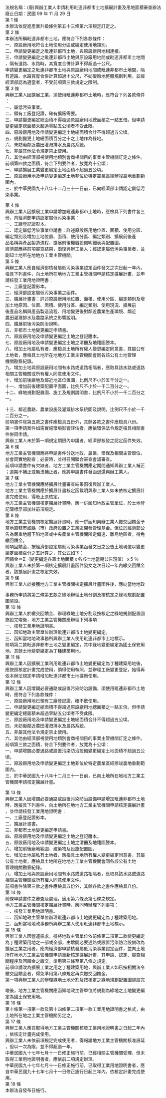 法規名稱：(廢)興辦工業人申請利用毗連非都市土地擴展計畫及用地面積審查辦法  
廢止日期：民國 99 年 11 月 29 日  
第 1 條  
本辦法依促進產業升級條例第五十三條第六項規定訂定之。  
第 2 條  
本辦法所稱毗連非都市土地，應符合下列各款條件：  
一、原設廠用地符合土地使用分區或編定使用地類別。  
二、申請變更編定之毗連非都市土地，與原設廠用地相連接。  
三、申請變更編定之毗連非都市土地與原設廠用地間或毗連非都市土地間  
，隔有道路、水路時，其寬度合併計算不得超過十公尺。  
申請變更編定之毗連非都市土地與原設廠用地間或毗連非都市土地間，隔  
有道路、水路寬度合併計算超過十公尺，不妨礙廠地整體規劃利用，並經  
經濟部認為適當者，不受前項第三款規定之限制。  
第 3 條  
興辦工業人因擴展工業，須使用毗連非都市土地時，應符合下列各款條件  
：  
一、屬低污染事業。  
二、領有工廠登記證，確有擴廠需要。  
三、申請變更編定總面積不得超過原設廠用地總面積之一點五倍。但申請  
變更編定總面積未超過零點五公頃者不受此限。  
四、原設廠用地及申請變更編定土地總面積合計不得超過五公頃。  
五、規劃變更土地總面積百分之十之土地作為綠地。  
六、未妨礙鄰近農田灌溉排水及農路系統。  
七、非屬其他法令規定禁止使用。  
八、其他由經濟部視使用地類別會商相關目的事業主管機關訂定之條件。  
前項第四款之面積，符合下列要件者，放寬為十公頃：  
一、申請擴展工業變更編定土地面積不超過五公頃。  
二、原設廠用地及申請變更編定土地非位於特定農業區經辦竣農地重劃範  
圍內。  
三、於中華民國九十八年十二月三十一日前，已向經濟部申請認定屬低污  
染事業。  


第 4 條  
興辦工業人因擴展工業申請增加毗連非都市土地時，應檢具下列書件各三  
份，向經濟部申請認定屬低污染事業：  
一、工廠登記證影本。  
二、認定屬低污染事業申請書：詳述原設廠用地位置、面積、使用分區、  
編定類別及增加土地位置、面積、使用分區、編定類別、擴展前後產  
品名稱與產品製造流程、擴展前後機器設備明細表與配置圖。  
經濟部應將前項審查結果，函復興辦工業人；經認定屬低污染事業者，並  
副知土地所在地地方工業主管機關。  
第 5 條  
興辦工業人應自經濟部核發屬低污染事業認定函件發文之次日起一年內，  
檢具下列書件，向土地所在地地方工業主管機關申請核定擴展計畫，並申  
請核發工業用地證明書：  
一、工廠登記證影本。  
二、經濟部認定屬低污染事業之函件。  
三、擴展計畫書：詳述原設廠用地位置、面積、使用分區、編定類別及增  
加土地原因、位置、面積、使用分區、編定類別、使用現況、擴展前  
後產品名稱與產品製造流程、用地變更後對鄰近農業生產環境、鄰近  
農田灌溉排水及農路系統之影響說明。  
四、擴展前後污染防治說明。  
五、非都市土地變更編定申請書。  
六、原設廠用地及申請變更編定土地之登記謄本。  
七、原設廠用地及申請變更編定土地之清冊及地籍圖謄本。  
八、增加土地屬私有者，應檢具土地所有權人變更編定同意書，其屬公有  
土地者，應檢具土地所在地地方工業主管機關會同各該公有土地管理  
機關勘察紀錄。  
九、增加土地與原設廠用地間有水路或道路相隔者，應取具該水路或道路  
相關主管機關或所有權人同意使用文件。  
十、增加前後廠地及鄰近地區位置圖，比例尺不小於五千分之一。  
十一、增加前後建築配置平面圖，比例尺不小於一千二百分之一。  
十二、綠地規劃配置圖、施工及規劃說明書，比例尺不小於一千二百分之  
一。  


十三、鄰近農路、農業設施及灌溉排水系統圖及說明，比例尺不小於一千  
二百分之一。  
前項書件除第五款之書件應檢具五份外，其餘各款之書件應檢具八份。  
第一項申請案件如需實施環境影響評估者，應依環保法令規定檢具相關書  
件併同申請。  
興辦工業人未於第一項規定期限內申請者，經濟部核發之認定函件失效。  
第 6 條  
地方工業主管機關應將申請書件分送地政、農業、環保及相關主管單位，  
並會同實地勘查；必要時，並得召開聯合審查會議審查。  
前項申請書件有欠缺者，地方工業主管機關應定期間通知興辦工業人補正  
；逾期不補正或無法補正者，應將申請書件發函退還興辦工業人。  
第 7 條  
地方工業主管機關應將擴展計畫審查結果函復興辦工業人。  
地方工業主管機關應於擴展計畫核定函載明興辦工業人如未依核定擴展計  
畫完成使用，得廢止原核定。  
地方工業主管機關核定擴展計畫時，應一併函知地政主管單位，於土地登  
記簿標示部加註前項規定。  
第 8 條  
地方工業主管機關核定擴展計畫時，應一併函知興辦工業人繳交回饋金予  
當地直轄市或縣（市）政府設置之工業區開發管理基金。但位於經濟部公  
告為嚴重地層下陷地區或中央農業主管機關所定偏遠、離島地區者，得免  
繳回饋金。  
前項回饋金，按經濟部認定屬低污染事業函發文日之公告土地現值以變更  
編定面積百分之五計算之，其公式如下：  
回饋金＝Σ（變更編定各筆土地面積ｘ各該土地當期公告現值）ｘ5 ％  
興辦工業人未於第一項核定擴展計畫函件發文之次日起一年內繳交回饋金  
者，該擴展計畫之核定失效。  
第 9 條  
興辦工業人於接獲地方工業主管機關核定擴展計畫函件後，應向當地地政  


事務所申請將第三條第五款之綠地辦理土地分割及按核定之綠地規劃配置  
圖施設。  
第 10 條  
興辦工業人於繳交回饋金、辦理綠地土地分割及按核定之綠地規劃配置圖  
施設完竣後，地方工業主管機關應辦理下列事項：  
一、核發工業用地證明書。  
二、函知地政主管單位辦理毗連非都市土地變更編定。  
三、函知當地地政事務所興辦工業人使用毗連非都市土地標示。  
前項第二款毗連非都市土地之變更編定，其中綠地變更編定為國土保安用  
地，其餘土地變更編定為丁種建築用地。  
第 11 條  
興辦工業人因擴展工業利用毗連非都市土地變更編定為丁種建築用地後，  
應按照核定計畫完成使用，領得使用執照，並辦理工廠變更登記，始得再  
依本辦法規定申請增加毗連非都市土地擴廠使用。  
第 12 條  
興辦工業人因增闢必要通路或設置污染防治設備，須使用毗連非都市土地  
時，應符合下列各款條件：  
一、原設廠用地已領有工廠登記證，確不敷使用。  
二、申請變更編定總面積不得超過原設廠用地總面積之一點五倍。但申請  
變更編定總面積未超過零點五公頃者不受此限。  
三、原設廠用地及申請變更編定土地總面積合計不得超過五公頃。  
四、未妨礙鄰近農田灌溉排水及農路系統。  
五、非屬其他法令規定禁止使用。  
六、其他由經濟部視使用地類別會商相關目的事業主管機關訂定之條件。  
前項第三款之面積，符合下列要件者，放寬為十公頃：  
一、申請增闢必要通路或設置污染防治設備變更編定土地面積不超過五公  
頃。  
二、原設廠用地及申請變更編定土地非位於特定農業區經辦竣農地重劃範  
圍內。  
三、於中華民國九十八年十二月三十一日前，已向土地所在地地方工業主  
管機關申請核定擴展計畫。  


第 13 條  
興辦工業人因增闢必要通路或設置污染防治設備申請增加毗連非都市土地  
時，應擬具下列書件，向土地所在地地方工業主管機關申請核定擴展計畫  
，並申請核發工業用地證明書：  
一、工廠登記證影本。  
二、擴展計畫書。  
三、非都市土地變更編定申請書。  
四、原設廠用地及申請變更編定土地之登記謄本。  
五、原設廠用地及申請變更編定土地之清冊及地籍圖謄本。  
六、增加前後廠地範圍、建築物及設施配置圖。  
七、增加土地屬私有土地者，應檢具土地所有權人變更編定同意書，其屬  
公有土地者，應檢具土地所在地地方工業主管機關會同各該公有土地  
管理機關勘察紀錄。  
八、增加土地與原設廠用地間有水路或道路相隔者，應取具該水路或道路  
相關主管機關或所有權人同意使用文件。  
前項書件除第三款之書件應檢具五份外，其餘各款之書件應檢具八份。  
第 14 條  
前條申請書件之審查及處理，適用第六條及第七條之規定。  
地方工業主管機關核定擴展計畫時，應同時辦理下列事項：  
一、核發工業用地證明書。  
二、函知地政主管單位辦理毗連非都市土地變更編定為丁種建築用地。  
三、函知當地地政事務所興辦工業人使用毗連非都市土地標示。  
第 15 條  
興辦工業人因營運需求，擬將地政主管單位依前條第二項第二款變更編定  
為丁種建築用地之一部或全部，由增闢必要通路或設置污染防治設備改為  
擴展工業之用者，應向經濟部申請核發屬低污染事業認定函件，並向土地  
所在地地方工業主管機關申請重新核定擴展計畫，其申請、認定、審查相  
關程序及回饋金之繳交，準用第三條至第八條之規定。  
前項申請改為擴展工業之用之丁種建築用地，興辦工業人如已按相關法令  
繳交回饋金者，得免準用第八條規定再次繳交回饋金。  
第一項興辦工業人於辦理綠地土地分割及按核定之綠地規劃配置圖施設完  


竣後，地方工業主管機關應函知地政主管單位將規劃為綠地之土地變更編  
定為國土保安用地。  
第 16 條  
第十條第一項第一款及第十四條第二項第一款工業用地證明書之格式，由  
土地所在地之工業主管機關另定之。  
第 17 條  
興辦工業人應自取得地方工業主管機關核發工業用地證明書之日起二年內  
，依核定計畫完成使用。  
興辦工業人未依前項規定完成使用者，得報請地方工業主管機關核准展延  
，但以一次為限，並不得超過一年。  
中華民國九十七年七月十一日修正施行前，已經相關主管機關受理，但未  
取得工業用地證明書者，應依前二項規定辦理。  
中華民國九十七年七月十一日修正施行前，已取得工業用地證明書者，應  
自中華民國九十七年七月十一日修正施行日起三年內，依核定計畫完成使  
用。  
第 18 條  
本辦法自發布日施行。  


